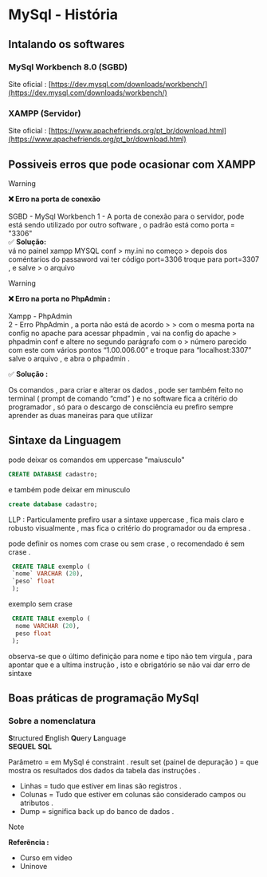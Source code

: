 # MySql - História  



## Intalando os softwares 

### MySql Workbench 8.0 (SGBD)
Site oficial : [https://dev.mysql.com/downloads/workbench/](https://dev.mysql.com/downloads/workbench/) 

### XAMPP (Servidor)
Site oficial : [https://www.apachefriends.org/pt_br/download.html](https://www.apachefriends.org/pt_br/download.html)

##  Possiveis erros que pode ocasionar com XAMPP

> [!warning] 
> <strong>❌ Erro na porta de conexão </strong>  <br> <br>
> SGBD - MySql Workbench 
> 1 - A porta de conexão para o servidor, 
> pode está sendo utilizado por outro software , 
> o padrão está como porta = "3306" <br>
> ✅ <strong> Solução:</strong> <br>
> vá no painel xampp MYSQL conf > my.ini no começo > depois dos coméntarios do passaword vai ter 
> código port=3306 troque para port=3307 , e salve > o arquivo </p>

> [!warning] 
> <strong> ❌ Erro na porta no PhpAdmin : </strong> <br> <br>
> Xampp - PhpAdmin <br>
> 2 - Erro PhpAdmin , a porta não está de acordo > > com o mesma porta na config no apache para 
> acessar phpadmin , vai na config do apache >
> phpadmin conf e altere no segundo parágrafo com o > número parecido com este com vários pontos 
> “1.00.006.00” e troque para “localhost:3307” 
> salve o arquivo , e abra o phpadmin . </p>

<p> ✅ <strong> Solução : </strong> </p>
Os comandos , para criar e alterar os dados , pode ser também feito no terminal ( prompt de comando “cmd” )  e no software fica a critério do programador , só para o descargo de consciência eu prefiro sempre aprender as duas maneiras para que utilizar  </p>

    
  

## Sintaxe da Linguagem 

<p> pode deixar os comandos em uppercase "maiusculo"  </p>

```sql
CREATE DATABASE cadastro;
```

<p> e também pode deixar em  minusculo  </p>

```sql
create database cadastro;
```
<p> LLP : Particulamente prefiro usar a sintaxe uppercase , fica mais claro e robusto visualmente , mas fica o critério do programador ou da empresa . </p>


<p> pode definir os nomes com crase ou sem crase , o recomendado é sem crase . </p>

```SQL 
 CREATE TABLE exemplo (
 `nome` VARCHAR (20),
 `peso` float
 );
```

<p> exemplo sem crase </p>

```SQL 
 CREATE TABLE exemplo (
  nome VARCHAR (20),
  peso float
 );
```

<p> observa-se que o último definição para nome e tipo não tem virgula , para apontar que e a ultima instrução , isto e obrigatório se não vai dar erro de sintaxe </p>



## Boas práticas de programação MySql

### Sobre a nomenclatura 
**S**tructured **E**nglish **Qu**ery **L**anguage  <BR>
**SEQUEL**
**SQL**

Parâmetro = em MySql é constraint .
result set (painel de depuração )  = que mostra os  resultados dos dados da tabela das instruçôes  .
* Linhas = tudo que estiver em linas são registros  .
* Colunas = Tudo que estiver em colunas são considerado campos ou atributos .
* Dump = significa back up do banco de dados  .


> [!note]
> <strong>Referência : </strong> <br>
> * Curso em video 
> * Uninove 